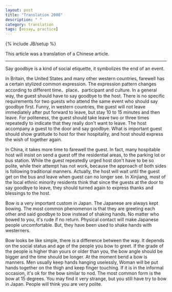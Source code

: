 ```yaml
---
layout: post
title: "Translation 2008"
description: " "
category: translation
tags: [essay, practice]
---
```

{% include JB/setup %}

This article was a translation of a Chinese article. 

---

Say goodbye is a kind of social etiquette, it symbolizes the end of an event. 

In Britain, the United States and many other western countries, farewell has a certain stylized common expression. The expression pattern changes according to different time、place、participant and culture. In a general way, the guest should have to say goodbye to the host. There is no specific requirements for two guests who attend the same event who should say goodbye  first. Funny, in western countries, the guest will not leave immediately after put forward to leave, but stay 10 to 15 minutes and then leave. For politeness, the guest should take leave two or three times repeatedly to indicate that they really don't want to leave. The host accompany a guest to the door and say goodbye. What is important guest should show gratitude to host for their hospitality, and host should express the wish of together again.

In China, it takes more time to farewell the guest. In fact, many hospitable host will insist on send a guest off the residential areas, to the parking lot or bus station. While the guest repeatedly urged host don't have to be so polite, while their attempt has not work, because the approach of both sides is following traditional manners. Actually, the host will wait until the guest get on the bus and leave when guest can no longer see. In Xinjiang, most of the local ethnic minority residents think that since the guests at the door to say goodbye to leave, they should turned again to express thanks and blessings to the host.

Bow is a very important custom in Japan. The Japanese are always kept bowing. The most common phenomenon is that they are greeting each other and said goodbye to bow instead of shaking hands. No matter who bowed to you, it's rude if no return. Physical contact will make Japanese people uncomfortable. But, they have been used to shake hands with westerners.

Bow looks be like simple, there is a difference between the way. It depends on the social status and age of the people you bow to greet. If the grade of the people is higher than yours or older than you, the bow angle should be bigger and the time should be longer. At the moment bend a bow is manners. Men usually keep hands hanging uselessly, Woman will be put hands together on the thigh and keep finger touching. If it is in the informal occasion, it's ok for the bow similar to nod. The most common form is the bow at 15 degrees. You may find it very strange, but you still have try to bow in Japan. People will think you are very polite.

